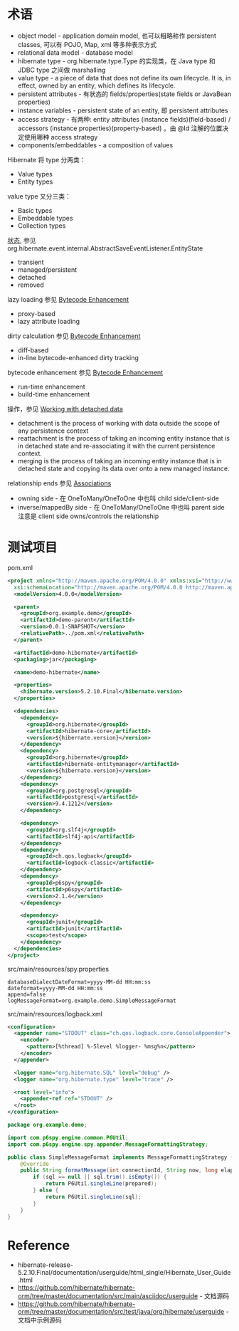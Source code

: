 # 术语
- object model - application domain model, 也可以粗略称作 persistent classes, 可以有 POJO, Map, xml 等多种表示方式
- relational data model - database model
- hibernate type - org.hibernate.type.Type 的实现类，在 Java type 和 JDBC type 之间做 marshalling
- value type - a piece of data that does not define its own lifecycle. It is, in effect, owned by an entity, which defines its lifecycle.
- persistent attributes - 有状态的 fields/properties(state fields or JavaBean properties)
- instance variables - persistent state of an entity, 即 persistent attributes
- access strategy - 有两种: entity attributes (instance fields)(field-based) / accessors (instance properties)(property-based) 。由 @Id 注解的位置决定使用哪种 access strategy
- components/embeddables - a composition of values


Hibernate 将 type 分两类：
- Value types
- Entity types


value type 又分三类：
- Basic types
- Embeddable types
- Collection types


[状态](/persistence-contexts/README.md), 参见 org.hibernate.event.internal.AbstractSaveEventListener.EntityState
- transient
- managed/persistent
- detached
- removed


lazy loading 参见 [Bytecode Enhancement](/persistence-contexts/02.md)
- proxy-based
- lazy attribute loading


dirty calculation 参见 [Bytecode Enhancement](/persistence-contexts/02.md)
- diff-based
- in-line bytecode-enhanced  dirty tracking


bytecode enhancement 参见 [Bytecode Enhancement](/persistence-contexts/02.md)
- run-time enhancement
- build-time enhancement


操作，参见 [Working with detached data](/persistence-contexts/10.md)
- detachment is the process of working with data outside the scope of any persistence context
- reattachment is the process of taking an incoming entity instance that is in detached state and re-associating it with the current persistence context.
- merging is the process of taking an incoming entity instance that is in detached state and copying its data over onto a new managed instance.


relationship ends 参见 [Associations](/domain-model/07/README.md)
- owning side - 在 OneToMany/OneToOne 中也叫 child side/client-side
- inverse/mappedBy side - 在 OneToMany/OneToOne 中也叫 parent side
注意是 client side owns/controls the relationship


# 测试项目
pom.xml
```xml
<project xmlns="http://maven.apache.org/POM/4.0.0" xmlns:xsi="http://www.w3.org/2001/XMLSchema-instance"
  xsi:schemaLocation="http://maven.apache.org/POM/4.0.0 http://maven.apache.org/xsd/maven-4.0.0.xsd">
  <modelVersion>4.0.0</modelVersion>

  <parent>
    <groupId>org.example.demo</groupId>
    <artifactId>demo-parent</artifactId>
    <version>0.0.1-SNAPSHOT</version>
    <relativePath>../pom.xml</relativePath>
  </parent>

  <artifactId>demo-hibernate</artifactId>
  <packaging>jar</packaging>

  <name>demo-hibernate</name>

  <properties>
    <hibernate.version>5.2.10.Final</hibernate.version>
  </properties>

  <dependencies>
    <dependency>
      <groupId>org.hibernate</groupId>
      <artifactId>hibernate-core</artifactId>
      <version>${hibernate.version}</version>
    </dependency>
    <dependency>
      <groupId>org.hibernate</groupId>
      <artifactId>hibernate-entitymanager</artifactId>
      <version>${hibernate.version}</version>
    </dependency>
    <dependency>
      <groupId>org.postgresql</groupId>
      <artifactId>postgresql</artifactId>
      <version>9.4.1212</version>
    </dependency>

    <dependency>
      <groupId>org.slf4j</groupId>
      <artifactId>slf4j-api</artifactId>
    </dependency>
    <dependency>
      <groupId>ch.qos.logback</groupId>
      <artifactId>logback-classic</artifactId>
    </dependency>
    <dependency>
      <groupId>p6spy</groupId>
      <artifactId>p6spy</artifactId>
      <version>2.1.4</version>
    </dependency>

    <dependency>
      <groupId>junit</groupId>
      <artifactId>junit</artifactId>
      <scope>test</scope>
    </dependency>
  </dependencies>
</project>
```


src/main/resources/spy.properties
```
databaseDialectDateFormat=yyyy-MM-dd HH:mm:ss
dateformat=yyyy-MM-dd HH:mm:ss
append=false
logMessageFormat=org.example.demo.SimpleMessageFormat
```


src/main/resources/logback.xml
```xml
<configuration>
  <appender name="STDOUT" class="ch.qos.logback.core.ConsoleAppender">
    <encoder>
      <pattern>[%thread] %-5level %logger- %msg%n</pattern>
    </encoder>
  </appender>

  <logger name="org.hibernate.SQL" level="debug" />
  <logger name="org.hibernate.type" level="trace" />

  <root level="info">
    <appender-ref ref="STDOUT" />
  </root>
</configuration>
```


```java
package org.example.demo;

import com.p6spy.engine.common.P6Util;
import com.p6spy.engine.spy.appender.MessageFormattingStrategy;

public class SimpleMessageFormat implements MessageFormattingStrategy {
    @Override
    public String formatMessage(int connectionId, String now, long elapsed, String category, String prepared, String sql) {
        if (sql == null || sql.trim().isEmpty()) {
            return P6Util.singleLine(prepared);
        } else {
            return P6Util.singleLine(sql);
        }
    }
}
```


# Reference
- hibernate-release-5.2.10.Final/documentation/userguide/html_single/Hibernate_User_Guide.html
- https://github.com/hibernate/hibernate-orm/tree/master/documentation/src/main/asciidoc/userguide - 文档源码
- https://github.com/hibernate/hibernate-orm/tree/master/documentation/src/test/java/org/hibernate/userguide - 文档中示例源码
